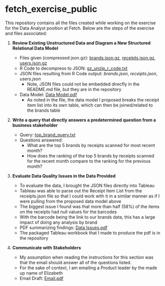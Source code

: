 # fetch_exercise_public
This repository contains all the files created while working on the exercise for the Data Analyst position at Fetch. Below are the steps of the exercise and files associated:

1. **Review Existing Unstructured Data and Diagram a New Structured Relational Data Model**
    * Files given (compressed json.gz): [brands.json.gz](https://github.com/bmbailey411/fetch_exercise_public/files/9668622/brands.json.gz), [receipts.json.gz](https://github.com/bmbailey411/fetch_exercise_public/files/9668626/receipts.json.gz), [users.json.gz](https://github.com/bmbailey411/fetch_exercise_public/files/9668632/users.json.gz)
    * R Code to decompress to JSON: [gz_unzip_r_code.txt](https://github.com/bmbailey411/fetch_exercise_public/files/9668639/gz_unzip_r_code.txt)
    * JSON files resulting from R Code output: *brands.json*, *receipts.json*, *users.json*
         - Note, JSON files could not be embedded direcfly in the README.md file, but they are in the repository
    * Data Model: [Data Model.pdf](https://github.com/bmbailey411/fetch_exercise_public/files/9668648/Data.Model.pdf)
         - As noted in the file, the data model I proposed breaks the receipt item list into its own table, which can then be joined/related to the brands table

2. **Write a query that directly answers a predetermined question from a business stakeholder**
    * Query: [top_brand_query.txt](https://github.com/bmbailey411/fetch_exercise_public/files/9670807/top_brand_query.txt)
    * Questions answered:
        - What are the top 5 brands by receipts scanned for most recent month?
        - How does the ranking of the top 5 brands by receipts scanned for the recent month compare to the ranking for the previous month?

3. **Evaluate Data Quality Issues in the Data Provided**
    * To evaluate the data, I brought the JSON files directly into Tableau
    * Tableau was able to parse out the Receipt Item List from the receipts.json file so that I could work with it in a similar manner as if I were pulling from the proposed data model above
    * The biggest issue I found was that more than half (58%) of the items on the receipts had null values for the barcodes
    * With the barcode being the link to our brands data, this has a large impact of doing any analysis by brand
    * PDF summarizing findings: [Data Issues.pdf](https://github.com/bmbailey411/fetch_exercise_public/files/9671057/Data.Issues.pdf)
    * The packaged Tableau workbook that I made to produce the pdf is in the repository

4. **Communicate with Stakeholders**
    * My assumption when reading the instructions for this section was that the email should answer all of the questions listed. 
    * For the sake of context, I am emailing a Product leader by the made up name of Elizabeth
    * Email Draft: [Email.pdf](https://github.com/bmbailey411/fetch_exercise_public/files/9671409/Email.pdf)

